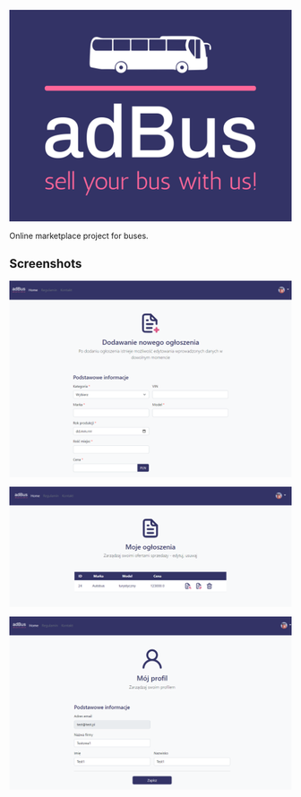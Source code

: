 
![Logo](https://raw.githubusercontent.com/kamilkepski/adbus/623ec545c437d19503896d2882c30648e0d1d230/src/main/resources/static/img/logo-new.svg)


Online marketplace project for buses.





## Screenshots
![App Screenshot](https://github.com/kamilkepski/adbus/blob/master/src/main/resources/pre2.png?raw=true)

![App Screenshot](https://github.com/kamilkepski/adbus/blob/master/src/main/resources/pre1.png?raw=true)

![App Screenshot](https://github.com/kamilkepski/adbus/blob/master/src/main/resources/pre3.png?raw=true)


